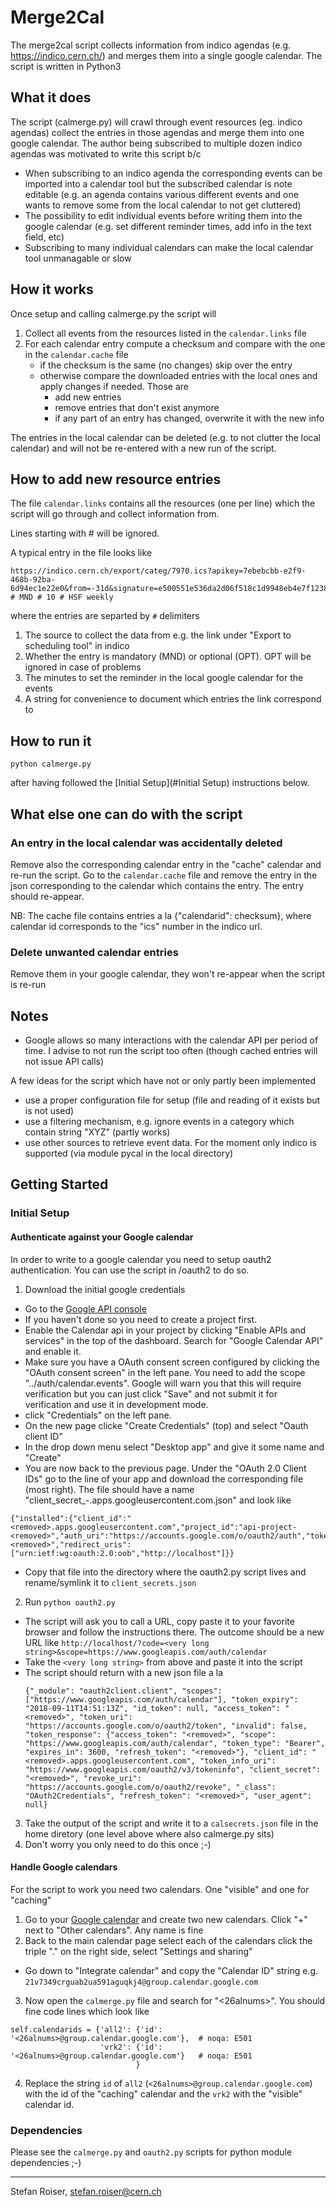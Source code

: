 # Merge2Cal

The merge2cal script collects information from indico agendas (e.g. https://indico.cern.ch/) and merges them into a single google calendar. The script is written in Python3 

## What it does

The script (calmerge.py) will crawl through event resources (eg. indico agendas) collect the entries in those agendas and merge them into one google calendar. The author being subscribed to multiple dozen indico agendas was motivated to write this script b/c

  - When subscribing to an indico agenda the corresponding events can be imported into a calendar tool but the subscribed calendar is note editable (e.g. an agenda contains various different events and one wants to remove some from the local calendar to not get cluttered)
  - The possibility to edit individual events before writing them into the google calendar (e.g. set different reminder times, add info in the text field, etc)
  - Subscribing to many individual calendars can make the local calendar tool unmanagable or slow 

## How it works

Once setup and calling calmerge.py the script will

1. Collect all events from the resources listed in the ```calendar.links``` file 
2. For each calendar entry compute a checksum and compare with the one in the ```calendar.cache``` file
   - if the checksum is the same (no changes) skip over the entry
   - otherwise compare the downloaded entries with the local ones and apply changes if needed. Those are 
     - add new entries
     - remove entries that don't exist anymore
     - if any part of an entry has changed, overwrite it with the new info
  
The entries in the local calendar can be deleted (e.g. to not clutter the local calendar) and will not be re-entered with a new run of the script. 

## How to add new resource entries

The file ```calendar.links``` contains all the resources (one per line) which the script will go through and collect information from. 

Lines starting with # will be ignored. 

A typical entry in the file looks like 

```
https://indico.cern.ch/export/categ/7970.ics?apikey=7ebebcbb-e2f9-468b-92ba-6d94ec1e22e0&from=-31d&signature=e500551e536da2d06f518c1d9948eb4e7f123807 # MND # 10 # HSF weekly
```

where the entries are separted by ```#``` delimiters

1. The source to collect the data from e.g. the link under "Export to scheduling tool" in indico
2. Whether the entry is mandatory (MND) or optional (OPT). OPT will be ignored in case of problems
3. The minutes to set the reminder in the local google calendar for the events
4. A string for convenience to document which entries the link correspond to 

## How to run it

```
python calmerge.py
```
after having followed the [Initial Setup](#Initial Setup) instructions below.

## What else one can do with the script

### An entry in the local calendar was accidentally deleted

Remove also the corresponding calendar entry in the "cache" calendar and re-run the script. Go to the ```calendar.cache``` file and remove the entry in the json corresponding to the calendar which contains the entry. The entry should re-appear. 

NB: The cache file contains entries a la {"calendarid": checksum}, where calendar id corresponds to the "ics" number in the indico url.

### Delete unwanted calendar entries

Remove them in your google calendar, they won't re-appear when the script is re-run


## Notes

- Google allows so many interactions with the calendar API per period of time. I advise to not run the script too often (though cached entries will not issue API calls)

A few ideas for the script which have not or only partly been implemented

- use a proper configuration file for setup (file and reading of it exists but is not used)
- use a filtering mechanism, e.g. ignore events in a category which contain string "XYZ" (partly works)
- use other sources to retrieve event data. For the moment only indico is supported (via module pycal in the local directory)

## Getting Started

### Initial Setup

#### Authenticate against your Google calendar

In order to write to a google calendar you need to setup oauth2 authentication. You can use the script in <home>/oauth2 to do so.

1. Download the initial google credentials
  - Go to the [Google API console](https://console.developers.google.com/)
  - If you haven't done so you need to create a project first.
  - Enable the Calendar api in your project by clicking "Enable APIs and services" in the top of the dashboard. Search for "Google Calendar API" and enable it.
  - Make sure you have a OAuth consent screen configured by clicking the "OAuth consent screen" in the left pane. You need to add the scope "../auth/calendar.events". Google will warn you that this will require verification but you can just click "Save" and not submit it for verification and use it in development mode.
  - click "Credentials" on the left pane.
  - On the new page clicke "Create Credentials" (top) and select "Oauth client ID"
  - In the drop down menu select "Desktop app" and give it some name and "Create"
  - You are now back to the previous page. Under the "OAuth 2.0 Client IDs" go to the line of your app and download the corresponding file (most right). The file should have a name "client_secret_<userid>-<looongstring>.apps.googleusercontent.com.json" and look like

  ```
  {"installed":{"client_id":"<removed>.apps.googleusercontent.com","project_id":"api-project-<removed>","auth_uri":"https://accounts.google.com/o/oauth2/auth","token_uri":"https://oauth2.googleapis.com/token","auth_provider_x509_cert_url":"https://www.googleapis.com/oauth2/v1/certs","client_secret":"<removed>","redirect_uris":["urn:ietf:wg:oauth:2.0:oob","http://localhost"]}}
  ```
  - Copy that file into the directory where the oauth2.py script lives and rename/symlink it to ```client_secrets.json```
2. Run ```python oauth2.py```
  - The script will ask you to call a URL, copy paste it to your favorite browser and follow the instructions there. The outcome should be a new URL like ```http://localhost/?code=<very long string>&scope=https://www.googleapis.com/auth/calendar```
  - Take the ```<very long string>``` from above and paste it into the script
  - The script should return with a new json file a la 
    ```
    {"_module": "oauth2client.client", "scopes": ["https://www.googleapis.com/auth/calendar"], "token_expiry": "2018-09-11T14:51:13Z", "id_token": null, "access_token": "<removed>", "token_uri": "https://accounts.google.com/o/oauth2/token", "invalid": false, "token_response": {"access_token": "<removed>", "scope": "https://www.googleapis.com/auth/calendar", "token_type": "Bearer", "expires_in": 3600, "refresh_token": "<removed>"}, "client_id": "<removed>.apps.googleusercontent.com", "token_info_uri": "https://www.googleapis.com/oauth2/v3/tokeninfo", "client_secret": "<removed>", "revoke_uri": "https://accounts.google.com/o/oauth2/revoke", "_class": "OAuth2Credentials", "refresh_token": "<removed>", "user_agent": null}
    ```
3. Take the output of the script and write it to a ```calsecrets.json``` file in the home diretory (one level above where also calmerge.py sits)
4. Don't worry you only need to do this once ;-)

#### Handle Google calendars

For the script to work you need two calendars. One "visible" and one for "caching"

1. Go to your [Google calendar](https://calendar.google.com/calendar/) and create two new calendars. Click "+" next to "Other calendars". Any name is fine
2. Back to the main calendar page select each of the calendars click the triple "." on the right side, select "Settings and sharing"
  - Go down to "Integrate calendar" and copy the "Calendar ID" string e.g. ```21v7349crguab2ua591aguqkj4@group.calendar.google.com```
3. Now open the ```calmerge.py``` file and search for "<26alnums>". You should fine code lines which look like

```
self.calendarids = {'all2': {'id': '<26alnums>@group.calendar.google.com'},  # noqa: E501                                                                                                         
                    'vrk2': {'id': '<26alnums>@group.calendar.google.com'}   # noqa: E501                                                                                                         
                            }
```
4. Replace the string ```id``` of ```all2``` (```<26alnums>@group.calendar.google.com```) with the id of the "caching" calendar and the ```vrk2``` with the "visible" calendar id. 

### Dependencies

Please see the ```calmerge.py``` and ```oauth2.py``` scripts for python module dependencies ;-)

***

Stefan Roiser, [stefan.roiser@cern.ch](mailto:stefan.roiser@cern.ch)

